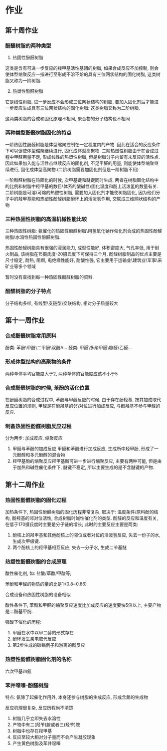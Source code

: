 # 作业

## 第十周作业

### 酚醛树脂的两种类型

1. 热固性酚醛树脂

这类是含有可进一步反应的羟甲基活性基团的树脂, 如果合成反应不加控制, 则会使体型缩聚反应一指进行至形成不溶不熔的具有三位网状结构的固化树脂, 这类树脂又称为一阶树脂.

2. 热塑性酚醛树脂

它是线性树脂, 进一步反应不会形成三位网状结构的树脂, 要加入固化剂后才能进一步反应生成具有三位网状结构的固化树脂: 这类树脂又称为二阶树脂. 

这两类树脂的合成和固化原理不相同, 聚合物的分子结构也不相同

### 两种类型酚醛树脂固化的特点

一阶热固性酚醛树脂是体型缩聚控制在一定程度内的产物. 因此在适合的反应条件下可以促使体型缩聚继续进行, 固化成体型高聚物. 二阶热塑性树脂由于在合成过程中甲醛用量不足, 形成线性的热塑性树脂, 但是树脂分子内留有未反应的活性点. 因此如果加入能与活性点继续反应的固化剂, 不足甲醛的用量, 则能使体型缩聚继续进行, 固化成体型高聚物.(二阶树脂需要加固化剂但是一阶树脂不用)

一阶酚醛树脂在热固化的时候, 次甲基键和醚键同时生成, 两者在树脂固化结构中的比例和树脂中羟甲基的数目\体系的酸碱性\固化温度和酚上活泼氢的数量有关. 二阶树脂是可溶\可熔的热塑性树脂, 需要加入固化剂才能使树脂固化, 因为他们分子中的羟甲基能和热塑性酚醛树脂酚环上的活泼氢作用, 交联成三维网状结构的产物

### 三种热固性树脂的高温机械性能比较

三种热固性树脂: 氨催化的热固性酚醛树脂\用氢氧化钠作催化剂合成的热固性酚醛树脂\水溶性热固性酚醛树脂.

热固性酚醛树脂具有很强的浸润能力, 成型性能好, 体积密度大, 气孔率低, 用于耐火制品, 该树脂在15摄氏度-20摄氏度下可保持三个月, 酚醛树脂制品的优点主要是尺寸稳定, 耐热, 阻燃, 电绝缘性能好, 耐酸性强, 它主要用于运输业\建筑业\军事\采矿业等多个领域

暂时没有查找到每一种热固性酚醛树脂的资料.

### 酚醛树脂的分子特点

分子结构多样, 有线型\支链型\交联结构, 相对分子质量较大

## 第十一周作业

### 合成酚醛树脂常用原料

酚类: 苯酚\甲酚\二甲酚\双酚A...
醛类: 甲醛\多聚甲醛\糠醛\乙醛...

### 形成体型结构的高聚物的条件

两种单体平均官能度大于2, 两种单体的官能度应该不小于5

### 合成酚醛树脂的时候, 苯酚的活化位置

在酚醛树脂的合成过程中, 苯酚与甲醛反应的时候, 由于存在酚羟基, 按其加成取代反应位置的规则, 甲醛是在酚羟基的邻\对位进行加成反应, 与酚羟基不参与甲醛的反应.

### 制备热固性酚醛树脂反应过程

分为两步: 加成反应, 缩聚反应

1. 甲醛与苯酚的加成反应
甲醛和苯酚进行加成反应, 生成所中羟甲酚, 形成了一元酚醇和多元酚醇的混合物
2. 羟甲基酚的缩聚反应羟甲基酚可进一步进行缩聚反应, 主要有两种可能, 但是由于加热和碱性催化条件下, 醚键不稳定, 所以主要生成的是不含醚键的产物.

## 第十二周作业

### 热固性酚醛树脂的固化过程

加热条件下, 热固性酚醛树脂的固化历程非常复杂, 取决于: 温度条件/原料酚的结构, 酚羟基的邻对位活性, 合成树脂时碱性催化剂的类型. 酚醛的反应和温度有关, 在低于170摄氏度时主要是分子链的增长; 此时的主要反应主要是两类:

1. 酚核上的羟甲基和其他酚核上的邻位或者对位的活泼氢反应, 失去一份子的水, 生成次甲级键.
2. 两个酚核上的羟甲基相互反应, 失去一分子水, 生成二苄基醚

### 热塑性酚醛树脂的合成原理

酸性催化剂, 如: 盐酸/草酸/甲酸等;

苯酚和甲醛的物质的量的比是1:(0.8~0.86)

合成设备和热固性树脂的设备相似

酸性条件下, 苯酚和甲醛的缩聚反应速度比加成反应的速度要快5倍以上, 主要产物是二酚基甲烷.

强酸下催化的历程:

1. 甲醛在水中以甲二醇的形式存在
2. 酚环发生亲电取代反应
3. 第2步生成的碳鎓例子和游离的酚反应

### 热塑性酚醛树脂固化剂的名称

六次甲基四氨

### 苯并噁嗪-酚醛树脂

特点: 氨除了起催化作用外, 本身还参与树脂的生成反应, 形成含氮的生成物

反应机理很复杂, 反应历程尚不清楚

1. 树脂几乎立即失去水溶性
2. 产物中有二(羟苄)胺或者三(羟苄)胺
3. 树脂中也存在羟甲基
4. 反应至较大相对分子量而不会产生凝胶现象
5. 产生黄色树脂及苯并噁嗪